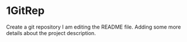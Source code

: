 # 1GitRep
Create a git repository
I am editing the README file. Adding some more details about the project description.
